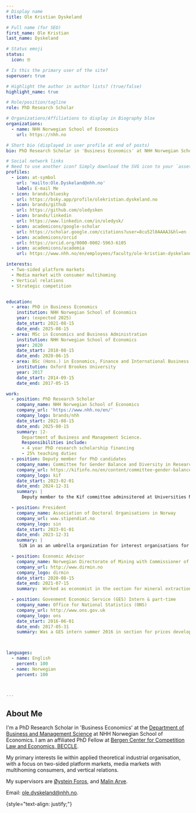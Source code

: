 ```yaml
---
# Display name
title: Ole Kristian Dyskeland 

# Full name (for SEO)
first_name: Ole Kristian 
last_name: Dyskeland

# Status emoji
status:
  icon: 🤓

# Is this the primary user of the site?
superuser: true

# Highlight the author in author lists? (true/false)
highlight_name: true

# Role/position/tagline
role: PhD Research Scholar

# Organizations/Affiliations to display in Biography blox
organizations:
  - name: NHH Norwegian School of Economics
    url: https://nhh.no

# Short bio (displayed in user profile at end of posts)
bio: PhD Research Scholar in 'Business Economics' at NHH Norwegian School of Economics. Research in applied economic theory for industrial organisation and media economics.

# Social network links
# Need to use another icon? Simply download the SVG icon to your `assets/media/icons/` folder.
profiles:
  - icon: at-symbol
    url: 'mailto:Ole.Dyskeland@nhh.no'
    label: E-mail Me
  - icon: brands/bluesky
    url: https://bsky.app/profile/olekristian.dyskeland.no
  - icon: brands/github
    url: https://github.com/oledysken
  - icon: brands/linkedin
    url: https://www.linkedin.com/in/oledysk/
  - icon: academicons/google-scholar
    url: https://scholar.google.com/citations?user=8cu52l0AAAAJ&hl=en
  - icon: academicons/orcid
    url: https://orcid.org/0000-0002-5963-6105
  - icon: academicons/academia
    url: https://www.nhh.no/en/employees/faculty/ole-kristian-dyskeland/

interests:
  - Two-sided platform markets
  - Media market with consumer multihoming
  - Vertical relations
  - Strategic competition


education:
  - area: PhD in Business Economics
    institution: NHH Norwegian School of Economics
    year: (expected 2025)
    date_start: 2021-08-15
    date_end: 2025-08-15
  - area: MSc in Economics and Business Administration
    institution: NHH Norwegian School of Economics
    year: 2020
    date_start: 2018-08-15
    date_end: 2020-06-15
  - area: BSc (Hons.) in Economics, Finance and International Business
    institution: Oxford Brookes University
    year: 2017
    date_start: 2014-09-15
    date_end: 2017-05-15

work:
  - position: PhD Research Scholar
    company_name: NHH Norwegian School of Economics
    company_url: 'https://www.nhh.no/en/'
    company_logo: brands/nhh
    date_start: 2021-08-15
    date_end: 2025-08-15
    summary: |2-
      Department of Business and Management Science.
      Responsibilities include:
      - 4 year PhD research scholarship financing
      - 25% teaching duties
  - position: Deputy member for PhD candidates
    company_name: Committee for Gender Balance and Diversity in Research (KIF Committee) 
    company_url: https://kifinfo.no/en/content/committee-gender-balance-and-diversity-research-kif
    company_logo: kif
    date_start: 2023-02-01
    date_end: 2024-12-31
    summary: |
      Deputy member to the Kif committee adminsitered at Universities Norway, representing the Association of Doctoral Organisations in Norway, SiN.

  - position: President
    company_name: Association of Doctoral Organisations in Norway
    company_url: www.stipendiat.no
    company_logo: sin
    date_start: 2023-01-01
    date_end: 2023-12-31
    summary: |
     SiN in as an umbrella organization for interest organisations for doctoral candidates and postdocs at Norwegian universities. We helped the local organisations at the individual institutions work together. However, primarily we work as a voice for PhD candidates and postdocs on political issues concerning education, research and other issues of relevance for the member organisations.

  - position: Economic Advisor
    company_name: Norwegian Directorate of Mining with Commissioner of Mines at Svalbard
    company_url: http://www.dirmin.no
    company_logo: dirmin
    date_start: 2020-08-15
    date_end: 2021-07-15
    summary:  Worked as economist in the section for mineral extraction.

  - position: Govenment Economic Service (GES) Intern & part-time
    company_name: Office for National Statistics (ONS)
    company_url: http://www.ons.gov.uk
    company_logo: ons
    date_start: 2016-06-01
    date_end: 2017-05-31
    summary: Was a GES intern summer 2016 in section for prices development on project for price indices by using high-frequency webscraped data for foodstuffs. Worked part times for the 2016-17 academic year on same project.



languages:
  - name: English
    percent: 100
  - name: Norwegian
    percent: 100



---
```


## About Me

I'm a PhD Research Scholar in 'Business Economics' at the [Department of Business and Management Science](https://www.nhh.no/en/departments/business-and-management-science/) at NHH Norwegian School of Economics. I am an affiliated PhD Fellow at [Bergen Center for Competition Law and Economics, BECCLE](https://beccle.no).

My primary interests lie within applied theoretical industrial organisation, with a focus on two-sided platform markets, media markets with multihoming consumers, and vertical relations. 

My supervisors are [Øystein Foros](https://www.nhh.no/en/employees/faculty/oystein-foros/), and [Malin Arve](https://sites.google.com/site/malinarve/).

 

Email: ole.dyskeland@nhh.no.

{style="text-align: justify;"}
